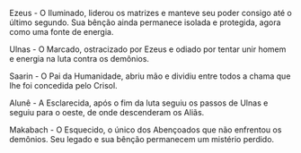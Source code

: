 Ezeus - O Iluminado, liderou os matrizes e manteve seu poder consigo até o último segundo. Sua bênção ainda permanece isolada e protegida, agora como uma fonte de energia.

Ulnas - O Marcado, ostracizado por Ezeus e odiado por tentar unir homem e energia na luta contra os demônios.

Saarin - O Pai da Humanidade, abriu mão e dividiu entre todos a chama que lhe foi concedida pelo Crisol.

Alunê - A Esclarecida, após o fim da luta seguiu os passos de Ulnas e seguiu para o oeste, de onde descenderam os Aliãs.

Makabach -  O Esquecido, o único dos Abençoados que não enfrentou os demônios. Seu legado e sua bênção permanecem um mistério perdido.
